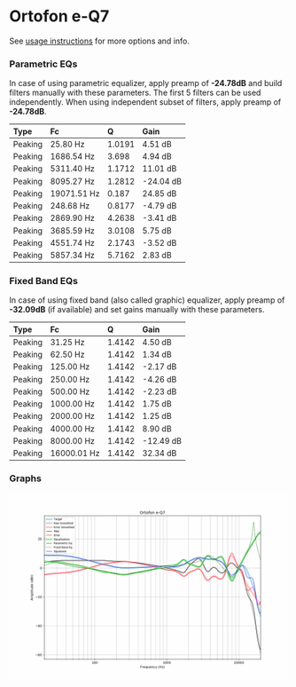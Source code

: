 # Ortofon e-Q7
See [usage instructions](https://github.com/jaakkopasanen/AutoEq#usage) for more options and info.

### Parametric EQs
In case of using parametric equalizer, apply preamp of **-24.78dB** and build filters manually
with these parameters. The first 5 filters can be used independently.
When using independent subset of filters, apply preamp of **-24.78dB**.

| Type    | Fc          |      Q | Gain      |
|:--------|:------------|:-------|:----------|
| Peaking | 25.80 Hz    | 1.0191 | 4.51 dB   |
| Peaking | 1686.54 Hz  | 3.698  | 4.94 dB   |
| Peaking | 5311.40 Hz  | 1.1712 | 11.01 dB  |
| Peaking | 8095.27 Hz  | 1.2812 | -24.04 dB |
| Peaking | 19071.51 Hz | 0.187  | 24.85 dB  |
| Peaking | 248.68 Hz   | 0.8177 | -4.79 dB  |
| Peaking | 2869.90 Hz  | 4.2638 | -3.41 dB  |
| Peaking | 3685.59 Hz  | 3.0108 | 5.75 dB   |
| Peaking | 4551.74 Hz  | 2.1743 | -3.52 dB  |
| Peaking | 5857.34 Hz  | 5.7162 | 2.83 dB   |

### Fixed Band EQs
In case of using fixed band (also called graphic) equalizer, apply preamp of **-32.09dB**
(if available) and set gains manually with these parameters.

| Type    | Fc          |      Q | Gain      |
|:--------|:------------|:-------|:----------|
| Peaking | 31.25 Hz    | 1.4142 | 4.50 dB   |
| Peaking | 62.50 Hz    | 1.4142 | 1.34 dB   |
| Peaking | 125.00 Hz   | 1.4142 | -2.17 dB  |
| Peaking | 250.00 Hz   | 1.4142 | -4.26 dB  |
| Peaking | 500.00 Hz   | 1.4142 | -2.23 dB  |
| Peaking | 1000.00 Hz  | 1.4142 | 1.75 dB   |
| Peaking | 2000.00 Hz  | 1.4142 | 1.25 dB   |
| Peaking | 4000.00 Hz  | 1.4142 | 8.90 dB   |
| Peaking | 8000.00 Hz  | 1.4142 | -12.49 dB |
| Peaking | 16000.01 Hz | 1.4142 | 32.34 dB  |

### Graphs
![](./Ortofon%20e-Q7.png)